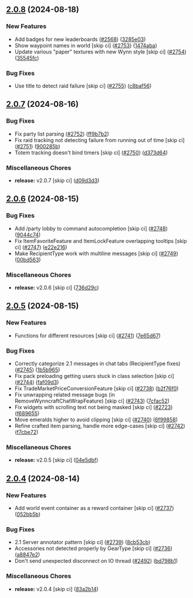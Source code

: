 ## [2.0.8](https://github.com/Wynntils/Wynntils/compare/v2.0.7...v2.0.8) (2024-08-18)


### New Features

* Add badges for new leaderboards ([#2568](https://github.com/Wynntils/Wynntils/issues/2568)) ([3285e03](https://github.com/Wynntils/Wynntils/commit/3285e03193eedf4e63f5d2d233931d80f9ba545f))
* Show waypoint names in world [skip ci] ([#2753](https://github.com/Wynntils/Wynntils/issues/2753)) ([1474aba](https://github.com/Wynntils/Wynntils/commit/1474abaed08bac651f58656b51dba340868029b6))
* Update various "paper" textures with new Wynn style [skip ci] ([#2754](https://github.com/Wynntils/Wynntils/issues/2754)) ([35545fc](https://github.com/Wynntils/Wynntils/commit/35545fcc745c52a8367c19e46e619e729eb54227))


### Bug Fixes

* Use title to detect raid failure [skip ci] ([#2755](https://github.com/Wynntils/Wynntils/issues/2755)) ([c8baf56](https://github.com/Wynntils/Wynntils/commit/c8baf5693302c238ce1c7d71171bd34d3e22a535))

## [2.0.7](https://github.com/Wynntils/Wynntils/compare/v2.0.6...v2.0.7) (2024-08-16)


### Bug Fixes

* Fix party list parsing ([#2752](https://github.com/Wynntils/Wynntils/issues/2752)) ([ff9b7b2](https://github.com/Wynntils/Wynntils/commit/ff9b7b2e21df96b4be3142ee18c5f13f15f8ae80))
* Fix raid tracking not detecting failure from running out of time [skip ci] ([#2751](https://github.com/Wynntils/Wynntils/issues/2751)) ([900285b](https://github.com/Wynntils/Wynntils/commit/900285ba38f3ba4e175cf0cbdeaf57b03510d1e0))
* Totem tracking doesn't bind timers [skip ci] ([#2750](https://github.com/Wynntils/Wynntils/issues/2750)) ([d373d64](https://github.com/Wynntils/Wynntils/commit/d373d6495ed11fcca3213afe216781f4b410d367))


### Miscellaneous Chores

* **release:** v2.0.7 [skip ci] ([d09d3d3](https://github.com/Wynntils/Wynntils/commit/d09d3d3811439985f0fc2901598b211d216eaaa2))

## [2.0.6](https://github.com/Wynntils/Wynntils/compare/v2.0.5...v2.0.6) (2024-08-15)


### Bug Fixes

* Add /party lobby to command autocompletion [skip ci] ([#2748](https://github.com/Wynntils/Wynntils/issues/2748)) ([9044c74](https://github.com/Wynntils/Wynntils/commit/9044c746c351a664992d662ab62f6611564caa8b))
* Fix ItemFavoriteFeature and ItemLockFeature overlapping tooltips [skip ci] ([#2747](https://github.com/Wynntils/Wynntils/issues/2747)) ([e22e216](https://github.com/Wynntils/Wynntils/commit/e22e21619934fd50146a484ea2743e6e914e1044))
* Make RecipientType work with multiline messages [skip ci] ([#2749](https://github.com/Wynntils/Wynntils/issues/2749)) ([00bd563](https://github.com/Wynntils/Wynntils/commit/00bd563a96fcc84decaaf3afc0b02e8ffc98b9d3))


### Miscellaneous Chores

* **release:** v2.0.6 [skip ci] ([736d29c](https://github.com/Wynntils/Wynntils/commit/736d29c6ca02cb2a7277ce8575d7dcf8cf2d5416))

## [2.0.5](https://github.com/Wynntils/Wynntils/compare/v2.0.4...v2.0.5) (2024-08-15)


### New Features

* Functions for different resources [skip ci] ([#2741](https://github.com/Wynntils/Wynntils/issues/2741)) ([7e65d67](https://github.com/Wynntils/Wynntils/commit/7e65d67447cbb6845f7ee3ba292ac3fc27a2e504))


### Bug Fixes

* Correctly categorize 2.1 messages in chat tabs (RecipientType fixes) ([#2745](https://github.com/Wynntils/Wynntils/issues/2745)) ([1b5b965](https://github.com/Wynntils/Wynntils/commit/1b5b9659e5ce83eeb1100ae369ec4d527029057e))
* Fix pack preloading getting users stuck in class selection [skip ci] ([#2744](https://github.com/Wynntils/Wynntils/issues/2744)) ([faf09d3](https://github.com/Wynntils/Wynntils/commit/faf09d3ef859f0e335d38577afd4c5e00edd5873))
* Fix TradeMarketPriceConversionFeature [skip ci] ([#2738](https://github.com/Wynntils/Wynntils/issues/2738)) ([b2f76f0](https://github.com/Wynntils/Wynntils/commit/b2f76f06787739f33ad04cb94b27afb3471fbc7d))
* Fix unwrapping related message bugs (in RemoveWynncraftChatWrapFeature) [skip ci] ([#2743](https://github.com/Wynntils/Wynntils/issues/2743)) ([7cfac52](https://github.com/Wynntils/Wynntils/commit/7cfac52b93c0c65000c24dc435c92e5903d1a163))
* Fix widgets with scrolling text not being masked [skip ci] ([#2723](https://github.com/Wynntils/Wynntils/issues/2723)) ([f689655](https://github.com/Wynntils/Wynntils/commit/f68965552df01b1503273fbc9869da7001539b34))
* Move emeralds higher to avoid clipping [skip ci] ([#2740](https://github.com/Wynntils/Wynntils/issues/2740)) ([6f99858](https://github.com/Wynntils/Wynntils/commit/6f99858bf0a1d5c1c8402b1a2a990f6f84313044))
* Refine crafted item parsing, handle more edge-cases [skip ci] ([#2742](https://github.com/Wynntils/Wynntils/issues/2742)) ([f7cbe72](https://github.com/Wynntils/Wynntils/commit/f7cbe7283170b748a84d8f86a1fde6020f89cb20))


### Miscellaneous Chores

* **release:** v2.0.5 [skip ci] ([04e5dbf](https://github.com/Wynntils/Wynntils/commit/04e5dbff0977c9deeaf50a59fde88ed4b61dc526))

## [2.0.4](https://github.com/Wynntils/Wynntils/compare/v2.0.3...v2.0.4) (2024-08-14)


### New Features

* Add world event container as a reward container [skip ci] ([#2737](https://github.com/Wynntils/Wynntils/issues/2737)) ([052bb5b](https://github.com/Wynntils/Wynntils/commit/052bb5ba21c0e0721360d0d3c774096ddc410291))


### Bug Fixes

* 2.1 Server annotator pattern [skip ci] ([#2739](https://github.com/Wynntils/Wynntils/issues/2739)) ([8cb53cb](https://github.com/Wynntils/Wynntils/commit/8cb53cb504964d62d58d927ed5ef4ac9fb9275a1))
* Accessories not detected properly by GearType [skip ci] ([#2736](https://github.com/Wynntils/Wynntils/issues/2736)) ([a8847e2](https://github.com/Wynntils/Wynntils/commit/a8847e2495525c1092d7e59cef6c428cfe97b6f5))
* Don't send unexpected disconnect on IO thread ([#2492](https://github.com/Wynntils/Wynntils/issues/2492)) ([bd798b1](https://github.com/Wynntils/Wynntils/commit/bd798b10a9fa9691f48d3e27d5fbf6c086e0d11f))


### Miscellaneous Chores

* **release:** v2.0.4 [skip ci] ([83a2b14](https://github.com/Wynntils/Wynntils/commit/83a2b14b0ec1bcbc49821547a5fd01be411945ba))

